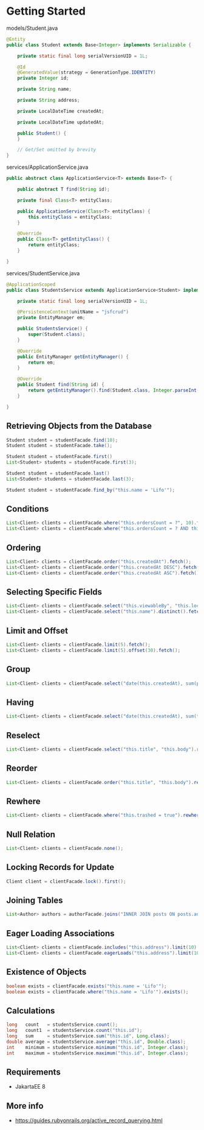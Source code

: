 # Getting Started

models/Student.java
```java
@Entity
public class Student extends Base<Integer> implements Serializable {

    private static final long serialVersionUID = 1L;

    @Id
    @GeneratedValue(strategy = GenerationType.IDENTITY)
    private Integer id;

    private String name;

    private String address;

    private LocalDateTime createdAt;

    private LocalDateTime updatedAt;

    public Student() {
    }

    // Get/Set omitted by brevity
}
```

services/ApplicationService.java
```java
public abstract class ApplicationService<T> extends Base<T> {

    public abstract T find(String id);

    private final Class<T> entityClass;

    public ApplicationService(Class<T> entityClass) {
        this.entityClass = entityClass;
    }

    @Override
    public Class<T> getEntityClass() {
        return entityClass;
    }

}
```

services/StudentService.java
```java
@ApplicationScoped
public class StudentsService extends ApplicationService<Student> implements Serializable {

    private static final long serialVersionUID = 1L;

    @PersistenceContext(unitName = "jsfcrud")
    private EntityManager em;

    public StudentsService() {
        super(Student.class);
    }

    @Override
    public EntityManager getEntityManager() {
        return em;
    }

    @Override
    public Student find(String id) {
        return getEntityManager().find(Student.class, Integer.parseInt(id));
    }

}
```

## Retrieving Objects from the Database
```java
Student student = studentFacade.find(10);
Student student = studentFacade.take();

Student student = studentFacade.first()
List<Student> students = studentFacade.first(3);

Student student = studentFacade.last()
List<Student> students = studentFacade.last(3);

Student student = studentFacade.find_by("this.name = 'Lifo'");
```

## Conditions
```java
List<Client> clients = clientFacade.where("this.ordersCount = ?", 10).fetch();
List<Client> clients = clientFacade.where("this.ordersCount = ? AND this.locked = ?", 10, false).fetch();
```

## Ordering
```java
List<Client> clients = clientFacade.order("this.createdAt").fetch();
List<Client> clients = clientFacade.order("this.createdAt DESC").fetch();
List<Client> clients = clientFacade.order("this.createdAt ASC").fetch();
```

## Selecting Specific Fields
```java
List<Client> clients = clientFacade.select("this.viewableBy", "this.locked").fetch();
List<Client> clients = clientFacade.select("this.name").distinct().fetch();
```

## Limit and Offset
```java
List<Client> clients = clientFacade.limit(5).fetch();
List<Client> clients = clientFacade.limit(5).offset(30).fetch();
```

## Group
```java
List<Client> clients = clientFacade.select("date(this.createdAt), sum(price)").group("date(this.createdAt)").fetch();
```

## Having
```java
List<Client> clients = clientFacade.select("date(this.createdAt), sum(this.price)").group("date(this.createdAt)").having("sum(this.price) > ?", 100).fetch();
```

## Reselect
```java
List<Client> clients = clientFacade.select("this.title", "this.body").reselect("this.createdAt").fetch();
```

## Reorder
```java
List<Client> clients = clientFacade.order("this.title", "this.body").reorder("this.createdAt").fetch();
```

## Rewhere
```java
List<Client> clients = clientFacade.where("this.trashed = true").rewhere("this.trashed = false").fetch();
```

## Null Relation
```java
List<Client> clients = clientFacade.none();
```

## Locking Records for Update
```java
Client client = clientFacade.lock().first();
```

## Joining Tables
```java
List<Author> authors = authorFacade.joins("INNER JOIN posts ON posts.author_id = this.id AND posts.published = 't'").fetch();
```

## Eager Loading Associations
```java
List<Client> clients = clientFacade.includes("this.address").limit(10).fetch();
List<Client> clients = clientFacade.eagerLoads("this.address").limit(10).fetch();
```

## Existence of Objects
```java
boolean exists = clientFacade.exists("this.name = 'Lifo'");
boolean exists = clientFacade.where("this.name = 'Lifo'").exists();
```

## Calculations
```java
long   count   = studentsService.count();
long   count1  = studentsService.count("this.id");
long   sum     = studentsService.sum("this.id", Long.class);
double average = studentsService.average("this.id", Double.class);
int    minimum = studentsService.minimum("this.id", Integer.class);
int    maximum = studentsService.maximum("this.id", Integer.class);
```

## Requirements
* JakartaEE 8

## More info
* https://guides.rubyonrails.org/active_record_querying.html
